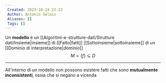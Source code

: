 ```yaml
---
 Created: 2023-10-24 22:22
 Author: Antonio Gelain
 Aliases: []
 Tags: []
---
```


Un **modello** è un [[Algoritmi-e-strutture-dati/Strutture dati/Insieme|insieme]] di [[Fatto|fatti]] [[Sottoinsieme|sottoinsieme]] di un [[Dominio di interpretazione|dominio]]
$$M = \{ f \} \subseteq D$$

---

All'interno di un modello non possono esistere fatti che sono **mutualmente inconsistenti**, ossia che si negano a vicenda